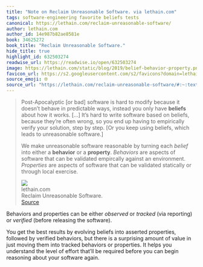 ```yaml
---
title: "Note on Reclaim Unreasonable Software. via lethain.com"
tags: software-engineering favorite beliefs tests
canonical: https://lethain.com/reclaim-unreasonable-software/
author: lethain.com
author_id: 14e987b82ae8581e
book: 34625272
book_title: "Reclaim Unreasonable Software."
hide_title: true
highlight_id: 632503274
readwise_url: https://readwise.io/open/632503274
image: https://lethain.com/static/blog/2019/belief-behavior-property.png
favicon_url: https://s2.googleusercontent.com/s2/favicons?domain=lethain.com
source_emoji: 🌐
source_url: "https://lethain.com/reclaim-unreasonable-software/#:~:text=Post-Apocalyptic,through%20local%20exercise."
---
```


> Post-Apocalyptic [or bad] software is hard to modify because it doesn’t behave in predictable ways, instead you only have **beliefs** about how it works. [...] It’s hard to write software based on beliefs, because they’re often wrong, so you end up having to empirically verify your solution, step by step. [Or you keep using beliefs, which leads to unreasonable software.]
> 
> We make unreasonable software reasonable by turning each *belief* into either a **behavior** or a **property**. *Behaviors* are aspects of software that can be validated empircally against an environment. *Properties* are aspects of software that can be validated statically or through local exercise.
> <div class="quoteback-footer"><div class="quoteback-avatar"><img class="mini-favicon" src="https://s2.googleusercontent.com/s2/favicons?domain=lethain.com"></div><div class="quoteback-metadata"><div class="metadata-inner"><span style="display:none">FROM:</span><div aria-label="lethain.com" class="quoteback-author"> lethain.com</div><div aria-label="Reclaim Unreasonable Software." class="quoteback-title"> Reclaim Unreasonable Software.</div></div></div><div class="quoteback-backlink"><a target="_blank" aria-label="go to the full text of this quotation" rel="noopener" href="https://lethain.com/reclaim-unreasonable-software/#:~:text=Post-Apocalyptic,through%20local%20exercise." class="quoteback-arrow"> Source</a></div></div>

Behaviors and properties can be either *observed* or *tracked* (via reporting) or *verified* (before releasing the software).

You get the best results by evolving beliefs into asserted properties, followed by verified behaviors, but there is a surprising amount of value in just moving them into tracked behaviors or properties. It helps you understand the level of effort that’ll be required before you can begin reasoning about
your software again.